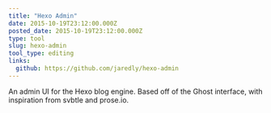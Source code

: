 ```yaml
---
title: "Hexo Admin"
date: 2015-10-19T23:12:00.000Z
posted_date: 2015-10-19T23:12:00.000Z
type: tool
slug: hexo-admin
tool_type: editing
links:
  github: https://github.com/jaredly/hexo-admin
---
```

An admin UI for the Hexo blog engine. Based off of the Ghost interface, with inspiration from svbtle and prose.io.




